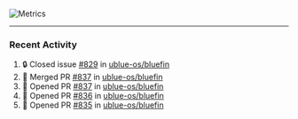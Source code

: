 ![Metrics](https://metrics.lecoq.io/KyleGospo?template=classic&base=header%2C%20activity%2C%20community%2C%20repositories%2C%20metadata&base.indepth=false&base.hireable=false&base.skip=false&config.timezone=America%2FLos_Angeles)

---
### Recent Activity
<!--START_SECTION:activity-->
1. 🔒 Closed issue [#829](https://github.com/ublue-os/bluefin/issues/829) in [ublue-os/bluefin](https://github.com/ublue-os/bluefin)
2. 🎉 Merged PR [#837](https://github.com/ublue-os/bluefin/pull/837) in [ublue-os/bluefin](https://github.com/ublue-os/bluefin)
3. 💪 Opened PR [#837](https://github.com/ublue-os/bluefin/pull/837) in [ublue-os/bluefin](https://github.com/ublue-os/bluefin)
4. 💪 Opened PR [#836](https://github.com/ublue-os/bluefin/pull/836) in [ublue-os/bluefin](https://github.com/ublue-os/bluefin)
5. 💪 Opened PR [#835](https://github.com/ublue-os/bluefin/pull/835) in [ublue-os/bluefin](https://github.com/ublue-os/bluefin)
<!--END_SECTION:activity-->
